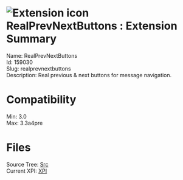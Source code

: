 # ![Extension icon](https://addons.thunderbird.net/static/img/addon-icons/default-64.png) RealPrevNextButtons : Extension Summary

Name: RealPrevNextButtons  
Id: 159030  
Slug: realprevnextbuttons  
Description: Real previous &amp; next buttons for message navigation.
  

# Compatibility
Min: 3.0  
Max: 3.3a4pre  

# Files

Source Tree: [Src](C:/Dev/Thunderbird/ThunderKdB/xall/xOther/159030-realprevnextbuttons/src)  
Current XPI: [XPI](C:/Dev/Thunderbird/ThunderKdB/xall/xOther/159030-realprevnextbuttons/xpi)  



